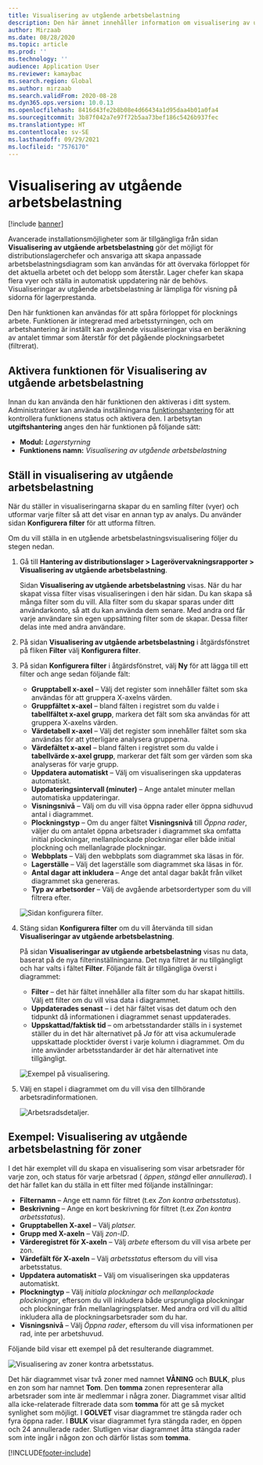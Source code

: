 ```yaml
---
title: Visualisering av utgående arbetsbelastning
description: Den här ämnet innehåller information om visualisering av utgående arbetsbelastning. Med hjälp av den här funktionen kan lagerchefer och administratörer skapa anpassade arbetsbelastningsdiagram som kan användas för att övervaka förloppet för det aktuella arbetet och det belopp som återstår. Lager chefer kan skapa flera vyer och ställa in automatisk uppdatering när de behövs.
author: Mirzaab
ms.date: 08/28/2020
ms.topic: article
ms.prod: ''
ms.technology: ''
audience: Application User
ms.reviewer: kamaybac
ms.search.region: Global
ms.author: mirzaab
ms.search.validFrom: 2020-08-28
ms.dyn365.ops.version: 10.0.13
ms.openlocfilehash: 8416d43fe2b8b08e4d66434a1d95daa4b01a0fa4
ms.sourcegitcommit: 3b87f042a7e97f72b5aa73bef186c5426b937fec
ms.translationtype: HT
ms.contentlocale: sv-SE
ms.lasthandoff: 09/29/2021
ms.locfileid: "7576170"
---
```

# <a name="outbound-workload-visualization"></a>Visualisering av utgående arbetsbelastning

[!include [banner](../includes/banner.md)]

Avancerade installationsmöjligheter som är tillgängliga från sidan **Visualisering av utgående arbetsbelastning** gör det möjligt för distributionslagerchefer och ansvariga att skapa anpassade arbetsbelastningsdiagram som kan användas för att övervaka förloppet för det aktuella arbetet och det belopp som återstår. Lager chefer kan skapa flera vyer och ställa in automatisk uppdatering när de behövs. Visualiseringar av utgående arbetsbelastning är lämpliga för visning på sidorna för lagerprestanda.

Den här funktionen kan användas för att spåra förloppet för plocknings arbete. Funktionen är integrerad med arbetsstyrningen, och om arbetshantering är inställt kan avgående visualiseringar visa en beräkning av antalet timmar som återstår för det pågående plockningsarbetet (filtrerat).

## <a name="turn-on-the-outbound-workload-visualization-feature"></a>Aktivera funktionen för Visualisering av utgående arbetsbelastning

Innan du kan använda den här funktionen den aktiveras i ditt system. Administratörer kan använda inställningarna [funktionshantering](../../fin-ops-core/fin-ops/get-started/feature-management/feature-management-overview.md) för att kontrollera funktionens status och aktivera den. I arbetsytan **utgiftshantering** anges den här funktionen på följande sätt:

- **Modul:** *Lagerstyrning*
- **Funktionens namn:** *Visualisering av utgående arbetsbelastning*

## <a name="set-up-outbound-workload-visualizations"></a>Ställ in visualisering av utgående arbetsbelastning

När du ställer in visualiseringarna skapar du en samling filter (vyer) och utformar varje filter så att det visar en annan typ av analys. Du använder sidan **Konfigurera filter** för att utforma filtren.

Om du vill ställa in en utgående arbetsbelastningsvisualisering följer du stegen nedan.

1. Gå till **Hantering av distributionslager \> Lagerövervakningsrapporter \> Visualisering av utgående arbetsbelastning**.

    Sidan **Visualisering av utgående arbetsbelastning** visas. När du har skapat vissa filter visas visualiseringen i den här sidan. Du kan skapa så många filter som du vill. Alla filter som du skapar sparas under ditt användarkonto, så att du kan använda dem senare. Med andra ord får varje användare sin egen uppsättning filter som de skapar. Dessa filter delas inte med andra användare.

1. På sidan **Visualisering av utgående arbetsbelastning** i åtgärdsfönstret på fliken **Filter** välj **Konfigurera filter**.
1. På sidan **Konfigurera filter** i åtgärdsfönstret, välj **Ny** för att lägga till ett filter och ange sedan följande fält:

    - **Grupptabell x-axel** – Välj det register som innehåller fältet som ska användas för att gruppera X-axelns värden.
    - **Gruppfältet x-axel** – bland fälten i registret som du valde i **tabellfältet x-axel grupp**, markera det fält som ska användas för att gruppera X-axelns värden.
    - **Värdetabell x-axel** – Välj det register som innehåller fältet som ska användas för att ytterligare analysera grupperna.
    - **Värdefältet x-axel** – bland fälten i registret som du valde i **tabellvärde x-axel grupp**, markerar det fält som ger värden som ska analyseras för varje grupp.
    - **Uppdatera automatiskt** – Välj om visualiseringen ska uppdateras automatiskt.
    - **Uppdateringsintervall (minuter)** – Ange antalet minuter mellan automatiska uppdateringar.
    - **Visningsnivå** – Välj om du vill visa öppna rader eller öppna sidhuvud antal i diagrammet.
    - **Plockningstyp** – Om du anger fältet **Visningsnivå** till _Öppna rader_, väljer du om antalet öppna arbetsrader i diagrammet ska omfatta initial plockningar, mellanplockade plockningar eller både initial plockning och mellanlagrade plockningar.
    - **Webbplats** – Välj den webbplats som diagrammet ska läsas in för.
    - **Lagerställe** – Välj det lagerställe som diagrammet ska läsas in för.
    - **Antal dagar att inkludera** – Ange det antal dagar bakåt från vilket diagrammet ska genereras.
    - **Typ av arbetsorder** – Välj de avgående arbetsordertyper som du vill filtrera efter.

    ![Sidan konfigurera filter.](media/work-viz-filters-1.png "Sidan konfigurera filter")

1. Stäng sidan **Konfigurera filter** om du vill återvända till sidan **Visualiseringar av utgående arbetsbelastning**.

    På sidan **Visualiseringar av utgående arbetsbelastning** visas nu data, baserat på de nya filterinställningarna. Det nya filtret är nu tillgängligt och har valts i fältet **Filter**. Följande fält är tillgängliga överst i diagrammet:

    - **Filter** – det här fältet innehåller alla filter som du har skapat hittills. Välj ett filter om du vill visa data i diagrammet.
    - **Uppdaterades senast** – i det här fältet visas det datum och den tidpunkt då informationen i diagrammet senast uppdaterades.
    - **Uppskattad/faktisk tid** – om arbetsstandarder ställs in i systemet ställer du in det här alternativet på *Ja* för att visa ackumulerade uppskattade plocktider överst i varje kolumn i diagrammet. Om du inte använder arbetsstandarder är det här alternativet inte tillgängligt.

    ![Exempel på visualisering.](media/work-viz-chart.png "Exempel på visuella effekter")

1. Välj en stapel i diagrammet om du vill visa den tillhörande arbetsradinformationen.

    ![Arbetsradsdetaljer.](media/work-viz-work-details.png "Arbetsradsdetaljer")

## <a name="example-outbound-workload-visualization-for-zones"></a>Exempel: Visualisering av utgående arbetsbelastning för zoner

I det här exemplet vill du skapa en visualisering som visar arbetsrader för varje zon, och status för varje arbetsrad ( _öppen_, _stängd_ eller _annullerad_). I det här fallet kan du ställa in ett filter med följande inställningar:

- **Filternamn** – Ange ett namn för filtret (t.ex _Zon kontra arbetsstatus_).
- **Beskrivning** – Ange en kort beskrivning för filtret (t.ex _Zon kontra arbetsstatus_).
- **Grupptabellen X-axel** – Välj _platser._
- **Grupp med X-axeln** – Välj _zon-ID_.
- **Värderegistret för X-axeln** – Välj _arbete_ eftersom du vill visa arbete per zon.
- **Värdefält för X-axeln** – Välj _arbetsstatus_ eftersom du vill visa arbetsstatus.
- **Uppdatera automatiskt** – Välj om visualiseringen ska uppdateras automatiskt.
- **Plockningtyp** – Välj _initiala plockningar och mellanplockade plockningar_, eftersom du vill inkludera både ursprungliga plockningar och plockningar från mellanlagringsplatser. Med andra ord vill du alltid inkludera alla de plockningsarbetsrader som du har.
- **Visningsnivå** – Välj _Öppna rader_, eftersom du vill visa informationen per rad, inte per arbetshuvud.

Följande bild visar ett exempel på det resulterande diagrammet.

![Visualisering av zoner kontra arbetsstatus.](media/work-viz-chart.png "Visualisering av zoner kontra arbetsstatus")

Det här diagrammet visar två zoner med namnet **VÅNING** och **BULK**, plus en zon som har namnet **Tom**. Den **tomma** zonen representerar alla arbetsrader som inte är medlemmar i några zoner. Diagrammet visar alltid alla icke-relaterade filtrerade data som **tomma** för att ge så mycket synlighet som möjligt. I **GOLVET** visar diagrammet tre stängda rader och fyra öppna rader. I **BULK** visar diagrammet fyra stängda rader, en öppen och 24 annullerade rader. Slutligen visar diagrammet åtta stängda rader som inte ingår i någon zon och därför listas som **tomma**.


[!INCLUDE[footer-include](../../includes/footer-banner.md)]